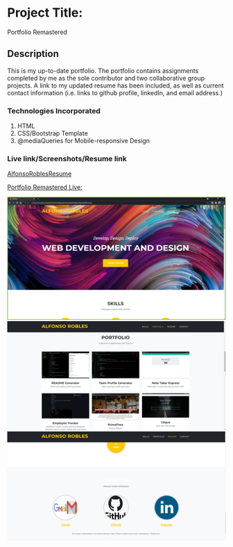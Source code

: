 # Project Title:

Portfolio Remastered

## Description

This is my up-to-date portfolio. The portfolio contains assignments completed by me as the sole contributor and two collaborative group projects. A link to my updated resume has been included, as well as current contact information (i.e. links to github profile, linkedIn, and email address.)

### Technologies Incorporated

1.  HTML
2.  CSS/Bootstrap Template
3.  @mediaQueries for Mobile-responsive Design

### Live link/Screenshots/Resume link

[AlfonsoRoblesResume](./assets/AlfonsoRoblesResume.docx)

[Portfolio Remastered Live:](https://fons3517.github.io/Portfolio/)

![Screenshot of updated Portfolio page](/assets/img/Capture.JPG)
![Screenshot 2](/assets/img/PortfolioSection.JPG)
![Screenshot 3](/assets/img/ContactSection.JPG)
